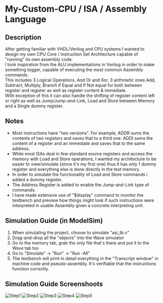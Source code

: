 # My-Custom-CPU / ISA / Assembly Language

## Description

After getting familiar with VHDL/Verilog and CPU systems I wanted to design my own CPU Core / Instruction Set Architecture capable of "running" its own assembly code.<br>
I took inspiration from the ALU implementations in Verilog in order to make something bigger, capable of executing the most common Assembly commands.<br>
This includes 3 Logical Operations, And Or and Xor, 3 arithmetic ones Add, Subtract, Multiply, Branch if Equal and If Not equal for both between register and register as well as register content & immediate. <br>
With exception of this it can also handle the shifting of register content left or right as well as Jump/Jump-and-Link, Load and Store between Memory and a Single dummy register.<br>

## Notes
* Most instructions have "two versions". For example, ADDR sums the contents of two registers and saves that to a third one. ADDI sums the content of a register and an immediate and saves that to the same address.
* While most ISAs deal in few standard source registers and access the memory with Load and Store operations, I wanted my architecture to be easier to view/simulate (since it's my first one) thus it has only 1 dummy register and everything else is done directly in the test memory.
* In order to simulate the functionality of Load and Store commands i added a dummy register.
* The Address Register is added to enable the Jump-and-Link type of commands.
* I have made extensive use of "$display" command to monitor the testbench and preview how things might look if such instructions were interpreted in usable Assembly given a concrete interpreting unit.

## Simulation Guide (in ModelSim)
1. When simulating the project, choose to simulate "asi_tb.v"
2. Drag-and-drop all the "objects" into the Wave simulator
3. Go to the memory tab, grab the only file that's there and put it to the Wave tab too
4. Go to "Simulate" -> "Run" -> "Run -All"
5. The testbench will print in detail everything in the "Transcript window" in machine code and pseudo-assembly. It's verifiable that the instructions function correctly. 

## Simulation Guide Screenshoots
![Step1](https://user-images.githubusercontent.com/123891760/223788167-e85cce60-a5f5-4ad9-bb20-e8224bd6f172.jpg)
![Step2](https://user-images.githubusercontent.com/123891760/223788178-0f263d3c-c113-49b5-8ac3-be3075cd1754.jpg)
![Step3](https://user-images.githubusercontent.com/123891760/223788190-a780dc79-8861-4c4b-9c01-f76bff9af7ef.jpg)
![Step4](https://user-images.githubusercontent.com/123891760/223788197-85bb651f-838e-46b2-8439-ee220a9c017a.jpg)
![Step5](https://user-images.githubusercontent.com/123891760/223792268-e4955a1a-8f12-4c4c-91a7-13e71b3cee4e.jpg)
